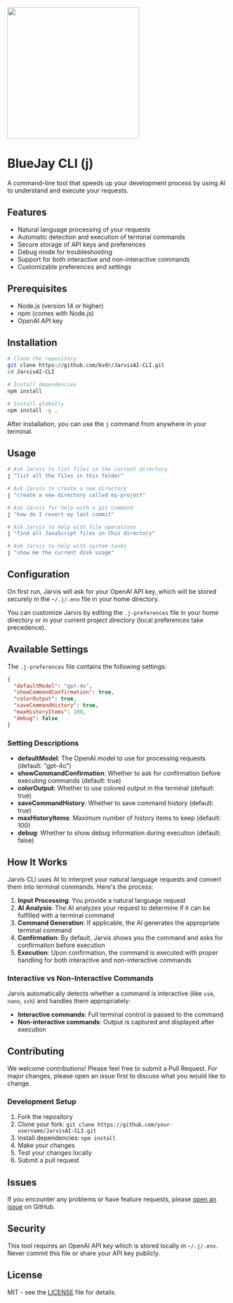 
<img src="https://github.com/user-attachments/assets/23e4f08e-6549-4ba2-be30-619cedee36e1" width=300 />

# BlueJay CLI (j)

A command-line tool that speeds up your development process by using AI to understand and execute your requests.

## Features

- Natural language processing of your requests
- Automatic detection and execution of terminal commands
- Secure storage of API keys and preferences
- Debug mode for troubleshooting
- Support for both interactive and non-interactive commands
- Customizable preferences and settings

## Prerequisites

- Node.js (version 14 or higher)
- npm (comes with Node.js)
- OpenAI API key

## Installation

```bash
# Clone the repository
git clone https://github.com/bvdr/JarvisAI-CLI.git
cd JarvisAI-CLI

# Install dependencies
npm install

# Install globally
npm install -g .
```

After installation, you can use the `j` command from anywhere in your terminal.

## Usage

```bash
# Ask Jarvis to list files in the current directory
j "list all the files in this folder"

# Ask Jarvis to create a new directory
j "create a new directory called my-project"

# Ask Jarvis for help with a git command
j "how do I revert my last commit"

# Ask Jarvis to help with file operations
j "find all JavaScript files in this directory"

# Ask Jarvis to help with system tasks
j "show me the current disk usage"
```

## Configuration

On first run, Jarvis will ask for your OpenAI API key, which will be stored securely in the `~/.j/.env` file in your home directory.

You can customize Jarvis by editing the `.j-preferences` file in your home directory or in your current project directory (local preferences take precedence).

## Available Settings

The `.j-preferences` file contains the following settings:

```json
{
  "defaultModel": "gpt-4o",
  "showCommandConfirmation": true,
  "colorOutput": true,
  "saveCommandHistory": true,
  "maxHistoryItems": 100,
  "debug": false
}
```

### Setting Descriptions

- **defaultModel**: The OpenAI model to use for processing requests (default: "gpt-4o")
- **showCommandConfirmation**: Whether to ask for confirmation before executing commands (default: true)
- **colorOutput**: Whether to use colored output in the terminal (default: true)
- **saveCommandHistory**: Whether to save command history (default: true)
- **maxHistoryItems**: Maximum number of history items to keep (default: 100)
- **debug**: Whether to show debug information during execution (default: false)

## How It Works

Jarvis CLI uses AI to interpret your natural language requests and convert them into terminal commands. Here's the process:

1. **Input Processing**: You provide a natural language request
2. **AI Analysis**: The AI analyzes your request to determine if it can be fulfilled with a terminal command
3. **Command Generation**: If applicable, the AI generates the appropriate terminal command
4. **Confirmation**: By default, Jarvis shows you the command and asks for confirmation before execution
5. **Execution**: Upon confirmation, the command is executed with proper handling for both interactive and non-interactive commands

### Interactive vs Non-Interactive Commands

Jarvis automatically detects whether a command is interactive (like `vim`, `nano`, `ssh`) and handles them appropriately:
- **Interactive commands**: Full terminal control is passed to the command
- **Non-interactive commands**: Output is captured and displayed after execution

## Contributing

We welcome contributions! Please feel free to submit a Pull Request. For major changes, please open an issue first to discuss what you would like to change.

### Development Setup

1. Fork the repository
2. Clone your fork: `git clone https://github.com/your-username/JarvisAI-CLI.git`
3. Install dependencies: `npm install`
4. Make your changes
5. Test your changes locally
6. Submit a pull request

## Issues

If you encounter any problems or have feature requests, please [open an issue](https://github.com/bvdr/JarvisAI-CLI/issues) on GitHub.

## Security

This tool requires an OpenAI API key which is stored locally in `~/.j/.env`. Never commit this file or share your API key publicly.

## License

MIT - see the [LICENSE](LICENSE) file for details.
